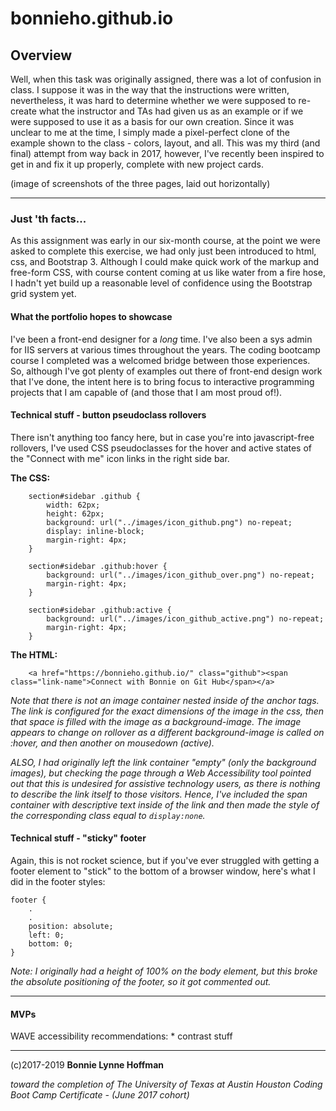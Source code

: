 # bonnieho.github.io

## Overview

Well, when this task was originally assigned, there was a lot of confusion in class. I suppose it was in the way that the instructions were written, nevertheless, it was hard to determine whether we were supposed to re-create what the instructor and TAs had given us as an example or if we were supposed to use it as a basis for our own creation. Since it was unclear to me at the time, I simply made a pixel-perfect clone of the example shown to the class - colors, layout, and all. This was my third (and final) attempt from way back in 2017, however, I've recently been inspired to get in and fix it up properly, complete with new project cards.

(image of screenshots of the three pages, laid out horizontally)

- - - 

### Just 'th facts...

As this assignment was early in our six-month course, at the point we were asked to complete this exercise, we had only just been introduced to html, css, and Bootstrap 3. Although I could make quick work of the markup and free-form CSS, with course content coming at us like water from a fire hose, I hadn't yet build up a reasonable level of confidence using the Bootstrap grid system yet.

#### What the portfolio hopes to showcase

I've been a front-end designer for a *long* time. I've also been a sys admin for IIS servers at various times throughout the years. The coding bootcamp course I completed was a welcomed bridge between those experiences. So, although I've got plenty of examples out there of front-end design work that I've done, the intent here is to bring focus to interactive programming projects that I am capable of (and those that I am most proud of!). 

#### Technical stuff - button pseudoclass rollovers

There isn't anything too fancy here, but in case you're into javascript-free rollovers, I've used CSS pseudoclasses for the hover and active states of the "Connect with me" icon links in the right side bar.

**The CSS:**

```
	section#sidebar .github {
   		width: 62px;
    	height: 62px;
    	background: url("../images/icon_github.png") no-repeat;
    	display: inline-block;
    	margin-right: 4px;
	}

	section#sidebar .github:hover {
    	background: url("../images/icon_github_over.png") no-repeat;
    	margin-right: 4px;
	}

	section#sidebar .github:active {
    	background: url("../images/icon_github_active.png") no-repeat;
    	margin-right: 4px;
	}
```

**The HTML:** 

```
	<a href="https://bonnieho.github.io/" class="github"><span class="link-name">Connect with Bonnie on Git Hub</span></a>
```

*Note that there is not an image container nested inside of the anchor tags. The link is configured for the exact dimensions of the image in the css, then that space is filled with the image as a background-image. The image appears to change on rollover as a different background-image is called on :hover, and then another on mousedown (active).*

*ALSO, I had originally left the link container "empty" (only the background images), but checking the page through a Web Accessibility tool pointed out that this is undesired for assistive technology users, as there is nothing to describe the link itself to those visitors. Hence, I've included the span container with descriptive text inside of the link and then made the style of the corresponding class equal to `display:none`.* 


#### Technical stuff - "sticky" footer

Again, this is not rocket science, but if you've ever struggled with getting a footer element to "stick" to the bottom of a browser window, here's what I did in the footer styles:

~~~
footer {
    . 
    .
    position: absolute;
    left: 0;
    bottom: 0;
}
~~~

*Note: I originally had a height of 100% on the body element, but this broke the absolute positioning of the footer, so it got commented out.*

- - - 

#### MVPs

WAVE accessibility recommendations:
    * contrast stuff

- - -


(c)2017-2019 __Bonnie Lynne Hoffman__ 

*toward the completion of The University of Texas at Austin Houston Coding Boot Camp Certificate - (June 2017 cohort)*
